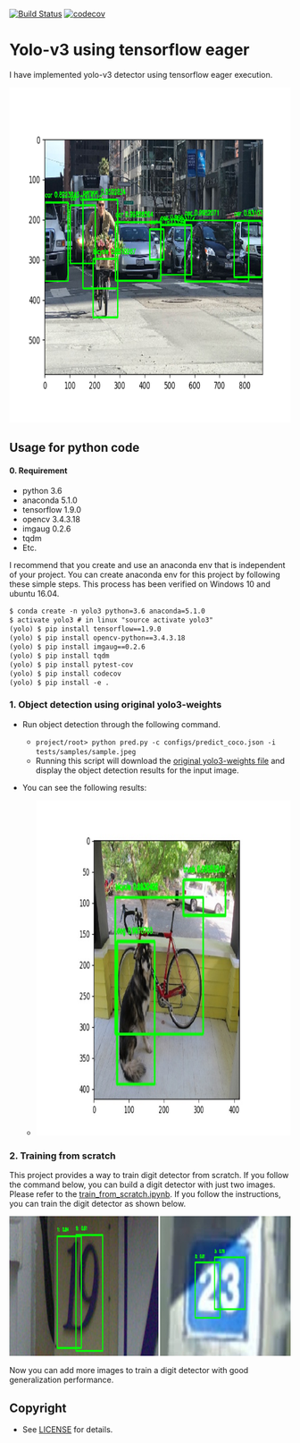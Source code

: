 [![Build Status](https://travis-ci.org/penny4860/tf-eager-yolo3.svg?branch=master)](https://travis-ci.org/penny4860/tf-eager-yolo3) [![codecov](https://codecov.io/gh/penny4860/tf-eager-yolo3/branch/master/graph/badge.svg)](https://codecov.io/gh/penny4860/tf-eager-yolo3)


# Yolo-v3 using tensorflow eager

I have implemented yolo-v3 detector using tensorflow eager execution.

<img src="imgs/sample_detected.png" height="600">

## Usage for python code

#### 0. Requirement

* python 3.6
* anaconda 5.1.0
* tensorflow 1.9.0
* opencv 3.4.3.18
* imgaug 0.2.6
* tqdm
* Etc.


I recommend that you create and use an anaconda env that is independent of your project. You can create anaconda env for this project by following these simple steps. This process has been verified on Windows 10 and ubuntu 16.04.

```
$ conda create -n yolo3 python=3.6 anaconda=5.1.0
$ activate yolo3 # in linux "source activate yolo3"
(yolo) $ pip install tensorflow==1.9.0
(yolo) $ pip install opencv-python==3.4.3.18
(yolo) $ pip install imgaug==0.2.6
(yolo) $ pip install tqdm
(yolo) $ pip install pytest-cov
(yolo) $ pip install codecov
(yolo) $ pip install -e .
```

### 1. Object detection using original yolo3-weights


* Run object detection through the following command.
	* ```project/root> python pred.py -c configs/predict_coco.json -i tests/samples/sample.jpeg```
	* Running this script will download the [original yolo3-weights file](https://pjreddie.com/media/files/yolov3.weights) and display the object detection results for the input image.
	
* You can see the following results:
	* <img src="imgs/dog_detected.jpeg" height="600"> 

### 2. Training from scratch

This project provides a way to train digit detector from scratch. If you follow the command below, you can build a digit detector with just two images. Please refer to the [train_from_scratch.ipynb](https://github.com/penny4860/tf-eager-yolo3/tree/master/examples/train_from_scratch.ipynb). If you follow the instructions, you can train the digit detector as shown below.

<img src="imgs/svhn.jpg" height="250">

Now you can add more images to train a digit detector with good generalization performance.

## Copyright

* See [LICENSE](LICENSE) for details.

